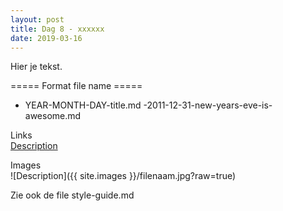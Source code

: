 ```yaml
---
layout: post
title: Dag 8 - xxxxxx
date: 2019-03-16
---
```

Hier je tekst.

===== Format file name =====
- YEAR-MONTH-DAY-title.md
-2011-12-31-new-years-eve-is-awesome.md

Links  
[Description](http://example.com)

Images  
![Description]({{ site.images }}/filenaam.jpg?raw=true)

Zie ook de file style-guide.md
